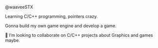 @waaveeSTX

Learning C/C++ programming, pointers crazy.

Gonna build my own game engine and develop a game.

💞️ I’m looking to collaborate on C/C++ projects about Graphics and games maybe.

